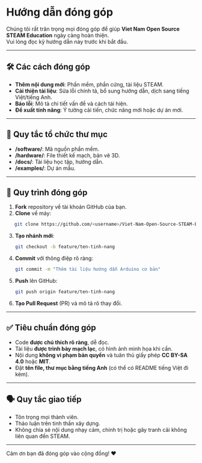 # Hướng dẫn đóng góp

Chúng tôi rất trân trọng mọi đóng góp để giúp **Viet Nam Open Source STEAM Education** ngày càng hoàn thiện.  
Vui lòng đọc kỹ hướng dẫn này trước khi bắt đầu.

---

## 🛠 Các cách đóng góp
- **Thêm nội dung mới**: Phần mềm, phần cứng, tài liệu STEAM.
- **Cải thiện tài liệu**: Sửa lỗi chính tả, bổ sung hướng dẫn, dịch sang tiếng Việt/tiếng Anh.
- **Báo lỗi**: Mô tả chi tiết vấn đề và cách tái hiện.
- **Đề xuất tính năng**: Ý tưởng cải tiến, chức năng mới hoặc dự án mới.

---

## 📂 Quy tắc tổ chức thư mục
- **/software/**: Mã nguồn phần mềm.
- **/hardware/**: File thiết kế mạch, bản vẽ 3D.
- **/docs/**: Tài liệu học tập, hướng dẫn.
- **/examples/**: Dự án mẫu.

---

## 🔄 Quy trình đóng góp
1. **Fork** repository về tài khoản GitHub của bạn.
2. **Clone** về máy:
  ```bash
     git clone https://github.com/<username>/Viet-Nam-Open-Source-STEAM-Education.git
  ````

3. **Tạo nhánh mới**:
   ```bash
   git checkout -b feature/ten-tinh-nang
   ```
4. **Commit** với thông điệp rõ ràng:
   ```bash
   git commit -m "Thêm tài liệu hướng dẫn Arduino cơ bản"
   ```
5. **Push** lên GitHub:
   ```bash
   git push origin feature/ten-tinh-nang
   ```
6. **Tạo Pull Request** (PR) và mô tả rõ thay đổi.

---

## ✅ Tiêu chuẩn đóng góp

* Code **được chú thích rõ ràng**, dễ đọc.
* Tài liệu **được trình bày mạch lạc**, có hình ảnh minh họa khi cần.
* Nội dung **không vi phạm bản quyền** và tuân thủ giấy phép **CC BY-SA 4.0** hoặc **MIT**.
* Đặt **tên file, thư mục bằng tiếng Anh** (có thể có README tiếng Việt đi kèm).

---

## 🗣 Quy tắc giao tiếp

* Tôn trọng mọi thành viên.
* Thảo luận trên tinh thần xây dựng.
* Không chia sẻ nội dung nhạy cảm, chính trị hoặc gây tranh cãi không liên quan đến STEAM.

---

Cảm ơn bạn đã đóng góp vào cộng đồng! ❤️

````
